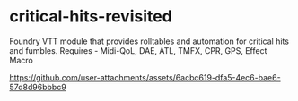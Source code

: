 
# critical-hits-revisited
Foundry VTT module that provides rolltables and automation for critical hits and fumbles. Requires - Midi-QoL, DAE, ATL, TMFX, CPR, GPS, Effect Macro



https://github.com/user-attachments/assets/6acbc619-dfa5-4ec6-bae6-57d8d96bbbc9

